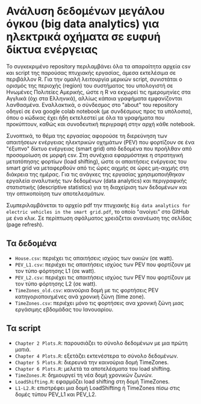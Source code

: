 # Ανάλυση δεδομένων μεγάλου όγκου (big data analytics) για ηλεκτρικά οχήματα σε ευφυή δίκτυα ενέργειας
Το συγκεκριμένο repository περιλαμβάνει όλα τα απαραίτητα αρχεία csv και script της παρούσας πτυχιακής εργασίας, άμεσα εκτελέσιμα σε περιβάλλον R. Για την ομαλή λειτουργία μερικών script, συνιστάται ο ορισμός της περιοχής (region) του συστήματος του υπολογιστή σε Ηνωμένες Πολιτείες Αμερικής, ώστε η R να εκχωρεί τις ημερομηνίες στα Αγγλικά (όχι στα Ελληνικά), αλλίως κάποια γραφήματα εμφανίζονται λανθασμένα. Εναλλακτικά, ο σύνδεσμος στο "about" του repository οδηγεί σε ένα google colab notebook (με συνδέσμους προς τα υπόλοιπα), όπου ο κώδικας έχει ήδη εκτελεστεί με όλα τα γραφήματα που προκύπτουν, καθώς και συνοδευτική περιγραφή στην αρχή κάθε notebook. 

Συνοπτικά, το θέμα της εργασίας αφορούσε τη διερεύνηση των απαιτήσεων ενέργειας ηλεκτρικών οχημάτων (PEV) που φορτίζουν σε ένα "έξυπνο" δίκτυο ενέργειας (smart grid) από δεδομένα που προήλθαν από προσομοίωση σε μορφή csv. Στη συνέχεια εφαρμόστηκε η στρατηγική μετατόπησης φορτίων (load shifting), ώστε οι απαιτήσεις ενέργειας του smart grid να μεταφερθούν από τις ώρες αιχμής σε ώρες μη-αιχμής στη διάκρεια της ημέρας. Για τις ανάγκες της εργασίας χρησιμοποιήθηκαν εργαλεία αναλυτικής των δεδομένων (data analytics) και περιγραφικής στατιστικής (descriptive statistics) για τη διαχείριση των δεδομένων και την οπτικοποίηση των αποτελεσμάτων.

Συμπεριλαμβάνεται το αρχείο pdf την πτυχιακής ```Big data analytics for electric vehicles in the smart grid.pdf```, το οποίο "ανοίγει" στο GitHub με ένα κλικ. Σε περίπτωση σφάλματος χρειάζεται ανανέωση της σελίδας (page refresh).

## Τα δεδομένα
* ```House.csv```: περιέχει τις απαιτήσεις ισχύος των οικιών (σε watt).
* ```PEV_L1.csv```: περιέχει τις απαιτήσεις ισχύος των PEV που φορτίζουν με τον τύπο φόρτησης L1 (σε watt).
* ```PEV_L2.csv```: περιέχει τις απαιτήσεις ισχύος των PEV που φορτίζουν με τον τύπο φόρτησης L2 (σε watt).
* ```TimeZones_old.csv```: καινούρια δομή με τις φορτήσεις PEV κατηγοριοποιημένες ανά χρονική ζώνη (time zone).
* ```TimeZones.csv```: περιέχει μόνο τις φορτήσεις ανα χρονική ζώνη μιας εργάσιμης εβδομάδας του Ιανουαρίου. 

## Τα script
* ```Chapter 2 Plots.R```: παρουσιάζει το σύνολο δεδομένων με μια πρώτη ματιά.
* ```Chapter 4 Plots.R```: εξετάζει εκτενέστερα το σύνολο δεδομένων.
* ```Chapter 5 Plots.R```: διερευνά την καινούρια δομή TimeZones.
* ```Chapter 6 Plots.R```: μελετά τα αποτελέσματα του load shifting.
* ```TimeZones.R```: δημιουργεί τη νέα δομή χρονικών ζωνών.
* ```LoadShifting.R```: εφαρμόζει load shifting στη δομή TimeZones.
* ```L1-L2.R```: επιστρέφει μια δομή LoadShifting ή TimeZones πίσω στις δομές τύπου PEV_L1 και PEV_L2.
